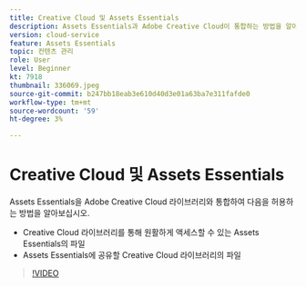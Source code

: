 ```yaml
---
title: Creative Cloud 및 Assets Essentials
description: Assets Essentials과 Adobe Creative Cloud이 통합하는 방법을 알아봅니다.
version: cloud-service
feature: Assets Essentials
topic: 컨텐츠 관리
role: User
level: Beginner
kt: 7918
thumbnail: 336069.jpeg
source-git-commit: b247bb18eab3e610d40d3e01a63ba7e311fafde0
workflow-type: tm+mt
source-wordcount: '59'
ht-degree: 3%

---
```



# Creative Cloud 및 Assets Essentials

Assets Essentials을 Adobe Creative Cloud 라이브러리와 통합하여 다음을 허용하는 방법을 알아보십시오.

+ Creative Cloud 라이브러리를 통해 원활하게 액세스할 수 있는 Assets Essentials의 파일
+ Assets Essentials에 공유할 Creative Cloud 라이브러리의 파일

>[!VIDEO](https://video.tv.adobe.com/v/336069/?quality=12&learn=on)
